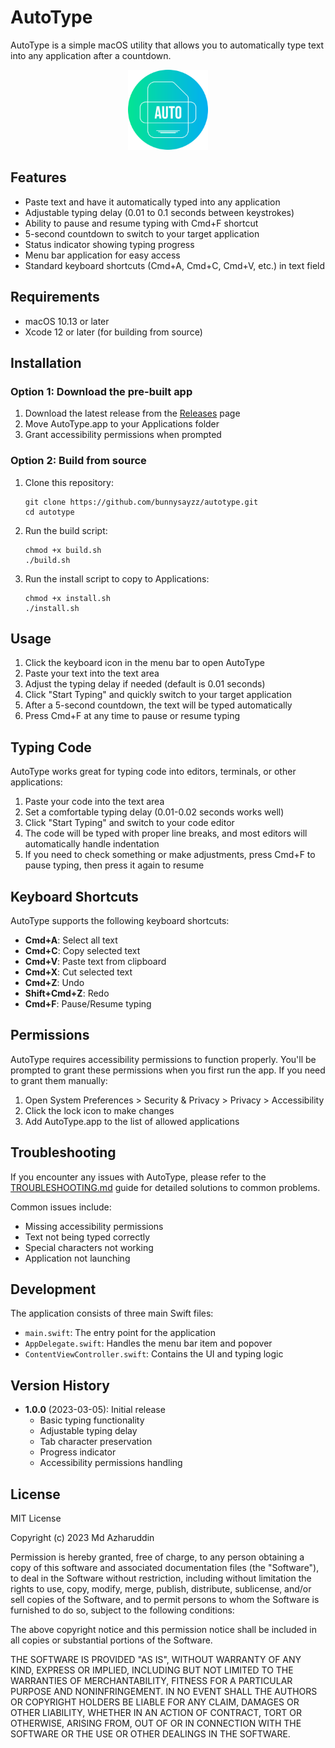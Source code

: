 # AutoType

AutoType is a simple macOS utility that allows you to automatically type text into any application after a countdown.

<p align="center">
  <img src="resources/icon.png" width="128" height="128" alt="AutoType Icon">
</p>

## Features

- Paste text and have it automatically typed into any application
- Adjustable typing delay (0.01 to 0.1 seconds between keystrokes)
- Ability to pause and resume typing with Cmd+F shortcut
- 5-second countdown to switch to your target application
- Status indicator showing typing progress
- Menu bar application for easy access
- Standard keyboard shortcuts (Cmd+A, Cmd+C, Cmd+V, etc.) in text field

## Requirements

- macOS 10.13 or later
- Xcode 12 or later (for building from source)

## Installation

### Option 1: Download the pre-built app

1. Download the latest release from the [Releases](https://github.com/bunnysayzz/autotype/releases) page
2. Move AutoType.app to your Applications folder
3. Grant accessibility permissions when prompted

### Option 2: Build from source

1. Clone this repository:
   ```
   git clone https://github.com/bunnysayzz/autotype.git
   cd autotype
   ```

2. Run the build script:
   ```
   chmod +x build.sh
   ./build.sh
   ```

3. Run the install script to copy to Applications:
   ```
   chmod +x install.sh
   ./install.sh
   ```

## Usage

1. Click the keyboard icon in the menu bar to open AutoType
2. Paste your text into the text area
3. Adjust the typing delay if needed (default is 0.01 seconds)
4. Click "Start Typing" and quickly switch to your target application
5. After a 5-second countdown, the text will be typed automatically
6. Press Cmd+F at any time to pause or resume typing

## Typing Code

AutoType works great for typing code into editors, terminals, or other applications:

1. Paste your code into the text area
2. Set a comfortable typing delay (0.01-0.02 seconds works well)
3. Click "Start Typing" and switch to your code editor
4. The code will be typed with proper line breaks, and most editors will automatically handle indentation
5. If you need to check something or make adjustments, press Cmd+F to pause typing, then press it again to resume

## Keyboard Shortcuts

AutoType supports the following keyboard shortcuts:

- **Cmd+A**: Select all text
- **Cmd+C**: Copy selected text
- **Cmd+V**: Paste text from clipboard
- **Cmd+X**: Cut selected text
- **Cmd+Z**: Undo
- **Shift+Cmd+Z**: Redo
- **Cmd+F**: Pause/Resume typing

## Permissions

AutoType requires accessibility permissions to function properly. You'll be prompted to grant these permissions when you first run the app. If you need to grant them manually:

1. Open System Preferences > Security & Privacy > Privacy > Accessibility
2. Click the lock icon to make changes
3. Add AutoType.app to the list of allowed applications

## Troubleshooting

If you encounter any issues with AutoType, please refer to the [TROUBLESHOOTING.md](TROUBLESHOOTING.md) guide for detailed solutions to common problems.

Common issues include:
- Missing accessibility permissions
- Text not being typed correctly
- Special characters not working
- Application not launching

## Development

The application consists of three main Swift files:
- `main.swift`: The entry point for the application
- `AppDelegate.swift`: Handles the menu bar item and popover
- `ContentViewController.swift`: Contains the UI and typing logic

## Version History

- **1.0.0** (2023-03-05): Initial release
  - Basic typing functionality
  - Adjustable typing delay
  - Tab character preservation
  - Progress indicator
  - Accessibility permissions handling

## License

MIT License

Copyright (c) 2023 Md Azharuddin

Permission is hereby granted, free of charge, to any person obtaining a copy
of this software and associated documentation files (the "Software"), to deal
in the Software without restriction, including without limitation the rights
to use, copy, modify, merge, publish, distribute, sublicense, and/or sell
copies of the Software, and to permit persons to whom the Software is
furnished to do so, subject to the following conditions:

The above copyright notice and this permission notice shall be included in all
copies or substantial portions of the Software.

THE SOFTWARE IS PROVIDED "AS IS", WITHOUT WARRANTY OF ANY KIND, EXPRESS OR
IMPLIED, INCLUDING BUT NOT LIMITED TO THE WARRANTIES OF MERCHANTABILITY,
FITNESS FOR A PARTICULAR PURPOSE AND NONINFRINGEMENT. IN NO EVENT SHALL THE
AUTHORS OR COPYRIGHT HOLDERS BE LIABLE FOR ANY CLAIM, DAMAGES OR OTHER
LIABILITY, WHETHER IN AN ACTION OF CONTRACT, TORT OR OTHERWISE, ARISING FROM,
OUT OF OR IN CONNECTION WITH THE SOFTWARE OR THE USE OR OTHER DEALINGS IN THE
SOFTWARE. 